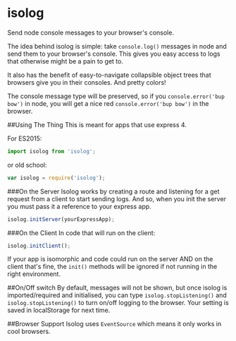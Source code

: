 # isolog
Send node console messages to your browser's console.

The idea behind isolog is simple: take `console.log()` messages in node and send them to your browser's console. 
This gives you easy access to logs that otherwise might be a pain to get to.

It also has the benefit of easy-to-navigate collapsible object trees that browsers give you in their consoles. And pretty colors!

The console message type will be preserved, so if you `console.error('bup bow')` in node, you will get a nice red `console.error('bup bow')` in the browser.

##Using The Thing
This is meant for apps that use express 4.

For ES2015:
```javascript
import isolog from 'isolog';
```
or old school:
```javascript
var isolog = require('isolog');
```

###On the Server
Isolog works by creating a route and listening for a get request from a client to start sending logs. And so, when you init the server you must pass it a reference to your express app. 
```javascript
isolog.initServer(yourExpressApp);
```

###On the Client
In code that will run on the client:
```javascript
isolog.initClient();
```

If your app is isomorphic and code could run on the server AND on the client that's fine, the `init()` methods will be ignored if not running in the right environment.

##On/Off switch
By default, messages will not be shown, but once isolog is imported/required and initialised, 
you can type `isolog.stopListening()` and `isolog.stopListening()` to turn on/off logging to the browser. 
Your setting is saved in localStorage for next time.

##Browser Support
Isolog uses `EventSource` which means it only works in cool browsers.